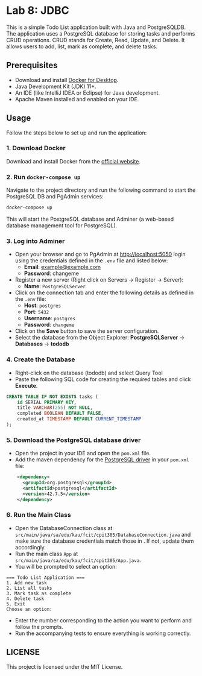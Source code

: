 # Lab 8: JDBC

This is a simple Todo List application built with Java and PostgreSQLDB.
The application uses a PostgreSQL database for storing tasks and performs CRUD operations. CRUD stands for Create, Read, Update, and Delete.
It allows users to add, list, mark as complete, and delete tasks.

## Prerequisites

- Download and install [Docker for Desktop](https://www.docker.com/).
- Java Development Kit (JDK) 11+.
- An IDE (like IntelliJ IDEA or Eclipse) for Java development.
- Apache Maven installed and enabled on your IDE.

## Usage

Follow the steps below to set up and run the application:

### 1. Download Docker

Download and install Docker from the [official website](https://www.docker.com/products/docker-desktop/).

### 2. Run `docker-compose up`

Navigate to the project directory and run the following command to start the PostgreSQL DB and PgAdmin services:

```bash
docker-compose up
```

This will start the PostgreSQL database and Adminer (a web-based database management tool for PostgreSQL).

### 3. Log into Adminer

- Open your browser and go to PgAdmin at [http://localhost:5050](http://localhost:5050) login using the credentials defined 
in the `.env` file and listed below:
  - **Email**: example@example.com
  - **Password**: changeme
- Register a new server (Right click on Servers -> Register -> Server):
  - **Name**: `PostgreSQLServer`
- Click on the connection tab and enter the following details as defined in the `.env` file:
  - **Host**: `postgres`
  - **Port**: `5432`
  - **Username**: `postgres`
  - **Password**: `changeme`
- Click on the **Save** button to save the server configuration.
- Select the database from the Object Explorer: **PostgreSQLServer** -> **Databases** -> **tododb**

### 4. Create the Database
- Right-click on the database (tododb) and select Query Tool
- Paste the following SQL code for creating the required tables and click **Execute**.

```sql
CREATE TABLE IF NOT EXISTS tasks (
    id SERIAL PRIMARY KEY,
    title VARCHAR(255) NOT NULL,
    completed BOOLEAN DEFAULT FALSE,
    created_at TIMESTAMP DEFAULT CURRENT_TIMESTAMP
);
```

### 5. Download the PostgreSQL database driver
- Open the project in your IDE and open the `pom.xml` file.
- Add the maven dependency for the [PostgreSQL driver](https://mvnrepository.com/artifact/org.postgresql/postgresql) in your `pom.xml` file:

```xml
    <dependency>
      <groupId>org.postgresql</groupId>
      <artifactId>postgresql</artifactId>
      <version>42.7.5</version>
    </dependency>
 ```

### 6. Run the Main Class

- Open the DatabaseConnection class at `src/main/java/sa/edu/kau/fcit/cpit305/DatabaseConnection.java` and make sure the database credentials match those in . If not, update them accordingly.
- Run the main class `App` at `src/main/java/sa/edu/kau/fcit/cpit305/App.java`.
- You will be prompted to select an option:

```
=== Todo List Application ===
1. Add new task
2. List all tasks
3. Mark task as complete
4. Delete task
5. Exit
Choose an option:
```
- Enter the number corresponding to the action you want to perform and follow the prompts.
- Run the accompanying tests to ensure everything is working correctly.

## LICENSE
This project is licensed under the MIT License.
